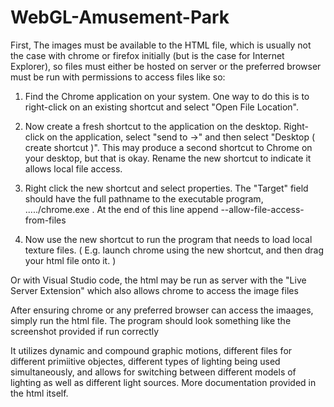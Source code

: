 # WebGL-Amusement-Park
First, The images must be available to the HTML file, which is usually not the case with chrome or firefox initially (but is the case for Internet Explorer), so files must either be hosted on server or the preferred browser must be run with permissions to access files like so:
1. Find the Chrome application on your system.  One way to do this is to right-click on an existing shortcut and select "Open File Location".

2. Now create a fresh shortcut to the application on the desktop.  Right-click on the application, select "send to ->" and then select "Desktop ( create shortcut )".  This may produce a second shortcut to Chrome on your desktop, but that is okay. Rename the new shortcut to indicate it allows local file access.

3. Right click the new shortcut and select properties.  The "Target" field should have the full pathname to the executable program, ...../chrome.exe .  At the end of this line append --allow-file-access-from-files

4. Now use the new shortcut to run the program that needs to load local texture files.  ( E.g. launch chrome using the new shortcut, and then drag your html file onto it. )

Or with Visual Studio code, the html may be run as server with the "Live Server Extension" which also allows chrome to access the image files

After ensuring chrome or any preferred browser can access the imaages, simply run the html file.
The program should look something like the screenshot provided if run correctly

It utilizes dynamic and compound graphic motions, different files for different primiitive objectes, different types of lighting being used simultaneously, and allows for switching between different models of lighting as well as different light sources. More documentation provided in the  html itself. 

